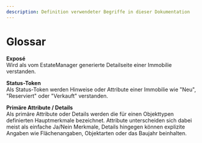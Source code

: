 ```yaml
---
description: Definition verwendeter Begriffe in dieser Dokumentation
---
```


# Glossar

**Exposé**  
Wird als vom EstateManager generierte Detailseite einer Immobilie verstanden.

**Status-Token**  
Als Status-Token werden Hinweise oder Attribute einer Immobilie wie "Neu", "Reserviert" oder "Verkauft" verstanden.

**Primäre Attribute / Details**  
Als primäre Attribute oder Details werden die für einen Objekttypen definierten Hauptmerkmale bezeichnet. Attribute unterscheiden sich dabei meist als einfache Ja/Nein Merkmale, Details hingegen können explizite Angaben wie Flächenangaben, Objektarten oder das Baujahr beinhalten.



